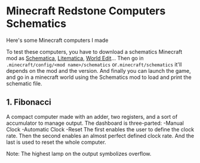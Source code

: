 # Minecraft Redstone Computers Schematics
Here's some Minecraft computers I made

To test these computers, you have to download a schematics Minecraft mod as [Schematica](https://www.curseforge.com/minecraft/mc-mods/schematica), [Litematica](https://www.curseforge.com/minecraft/mc-mods/litematica), [World Edit](https://www.curseforge.com/minecraft/mc-mods/worldedit/)...
Then go in `.minecraft/config/<mod name>/schematics` or`.minecraft/schematics` it'll depends on the mod and the version.
And finally you can launch the game, and go in a minecraft world using the Schematics mod to load and print the schematic file.

## 1. Fibonacci
A compact computer made with an adder, two registers, and a sort of accumulator to manage output. The dashboard is three-parted:
-Manual Clock
-Automatic Clock
-Reset
The first enables the user to define the clock rate. Then the second enables an almost perfect defined clock rate. And the last is used to reset the whole computer.

Note: The highest lamp on the output symbolizes overflow.
